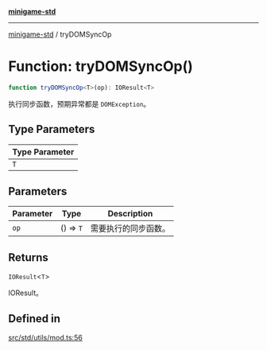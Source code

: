 [**minigame-std**](../README.md)

***

[minigame-std](../README.md) / tryDOMSyncOp

# Function: tryDOMSyncOp()

```ts
function tryDOMSyncOp<T>(op): IOResult<T>
```

执行同步函数，预期异常都是 `DOMException`。

## Type Parameters

| Type Parameter |
| ------ |
| `T` |

## Parameters

| Parameter | Type | Description |
| ------ | ------ | ------ |
| `op` | () => `T` | 需要执行的同步函数。 |

## Returns

`IOResult`\<`T`\>

IOResult。

## Defined in

[src/std/utils/mod.ts:56](https://github.com/JiangJie/minigame-std/blob/ddafbfd7359780ec38a81aeff021a80d33e07eb0/src/std/utils/mod.ts#L56)
